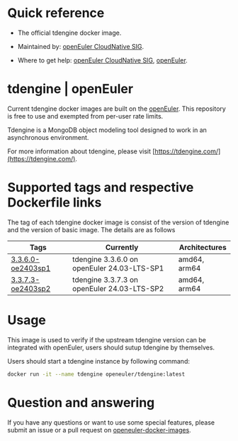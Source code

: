 # Quick reference

- The official tdengine docker image.

- Maintained by: [openEuler CloudNative SIG](https://gitee.com/openeuler/cloudnative).

- Where to get help: [openEuler CloudNative SIG](https://gitee.com/openeuler/cloudnative), [openEuler](https://gitee.com/openeuler/community).
# tdengine | openEuler
Current tdengine docker images are built on the [openEuler](https://repo.openeuler.org/). This repository is free to use and exempted from per-user rate limits.

Tdengine is a MongoDB object modeling tool designed to work in an asynchronous environment. 

For more information about tdengine, please visit [https://tdengine.com/](https://tdengine.com/).

# Supported tags and respective Dockerfile links
The tag of each tdengine docker image is consist of the version of tdengine and the version of basic image. The details are as follows

| Tags                                                                                                                                   | Currently                                   | Architectures |
|----------------------------------------------------------------------------------------------------------------------------------------|---------------------------------------------|---------------|
| [3.3.6.0-oe2403sp1](https://gitee.com/openeuler/openeuler-docker-images/blob/master/Bigdata/tdengine/3.3.6.0/24.03-lts-sp1/Dockerfile) | tdengine 3.3.6.0 on openEuler 24.03-LTS-SP1 | amd64, arm64  |
| [3.3.7.3-oe2403sp2](https://gitee.com/openeuler/openeuler-docker-images/blob/master/Bigdata/tdengine/3.3.7.3/24.03-lts-sp2/Dockerfile) | tdengine 3.3.7.3 on openEuler 24.03-LTS-SP2 | amd64, arm64  |

# Usage

This image is used to verify if the upstream tdengine version can be integrated with openEuler, users should sutup tdengine by themselves.

Users should start a tdengine instance by following command:
```bash
docker run -it --name tdengine openeuler/tdengine:latest
```

# Question and answering
If you have any questions or want to use some special features, please submit an issue or a pull request on [openeuler-docker-images](https://gitee.com/openeuler/openeuler-docker-images).